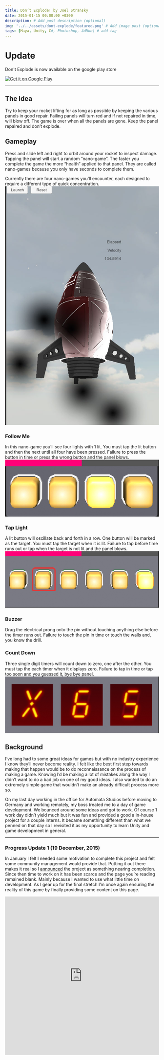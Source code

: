 ```yaml
---
title: Don’t Explode! by Joel Stransky
date: 2015-01-15 00:00:00 +0300
description: # Add post description (optional)
img: '../../assets/dont-explode/featured.png' # Add image post (optional)
tags: [Maya, Unity, C#, Photoshop, AdMob] # add tag
---
```


# Update

Don't Explode is now available on the google play store

<a href='https://play.google.com/store/apps/details?id=com.StranskyDesign.BustRucket&hl=en_IN&pcampaignid=pcampaignidMKT-Other-global-all-co-prtnr-py-PartBadge-Mar2515-1'><img alt='Get it on Google Play' style='height: 6em;' src='https://play.google.com/intl/en_us/badges/static/images/badges/en_badge_web_generic.png'/></a>

---

## The Idea

Try to keep your rocket lifting for as long as possible by keeping the various panels in good repair. Failing panels will turn red and if not repaired in time, will blow off. The game is over when all the panels are gone. Keep the panel repaired and don’t explode.

## Gameplay

Press and slide left and right to orbit around your rocket to inspect damage. Tapping the panel will start a random “nano-game”. The faster you complete the game the more “health” applied to that panel. They are called nano-games because you only have seconds to complete them.

Currently there are four nano-games you’ll encounter, each designed to require a different type of quick concentration.
![early alpha](../../assets/dont-explode/alpha-1.jpg)

### Follow Me

In this nano-game you’ll see four lights with 1 lit. You must tap the lit button and then the next until all four have been pressed. Failure to press the button in time or press the wrong button and the panel blows.
![Follow Me](../../assets/dont-explode/follow-me.jpg)

### Tap Light

A lit button will oscillate back and forth in a row. One button will be marked as the target. You must tap the target when it is lit. Failure to tap before time runs out or tap when the target is not lit and the panel blows.
![Tap Light](../../assets/dont-explode/tap-light.jpg)

### Buzzer

Drag the electrical prong onto the pin without touching anything else before the timer runs out. Failure to touch the pin in time or touch the walls and, you know the drill.

### Count Down

Three single digit timers will count down to zero, one after the other. You must tap the each timer when it displays zero. Failure to tap in time or tap too soon and you guessed it, bye bye panel.
![Count Down](../../assets/dont-explode/countdown.jpg)

## Background

I’ve long had to some great ideas for games but with no industry experience I know they’ll never become reality. I felt like the best first step towards making that happen would be to do reconnaissance on the process of making a game. Knowing I’d be making a lot of mistakes along the way I didn’t want to do a bad job on one of my good ideas. I also wanted to do an extremely simple game that wouldn’t make an already difficult process more so.

On my last day working in the office for Automata Studios before moving to Germany and working remotely, my boss treated me to a day of game development. We bounced around some ideas and got to work. Of course 1 work day didn’t yield much but it was fun and provided a good a in-house project for a couple interns. It became something different than what we penned on that day so I revisited it as my opportunity to learn Unity and game development in general.

---

### Progress Update 1 (19 December, 2015)

In January I felt I needed some motivation to complete this project and felt some community management would provide that. Putting it out there makes it real so I [announced](/announcing-dont-explode/) the project as something nearing completion. Since then time to work on it has been scarce and the page you’re reading remained blank. Mainly because I wanted to use what little time on development. As I gear up for the final stretch I’m once again ensuring the reality of this game by finally providing some content on this page.

<div style="padding:37em 0 0 0;position:relative;"><iframe src="https://player.vimeo.com/video/149729810?title=0&byline=0&portrait=0" style="position:absolute;top:0;left:0;width:100%;height:100%;" frameborder="0" allow="autoplay; fullscreen" allowfullscreen></iframe></div><script src="https://player.vimeo.com/api/player.js"></script>
